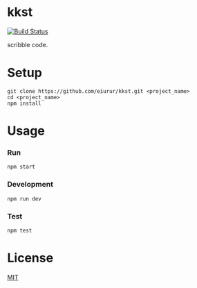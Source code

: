 # kkst

[![Build Status](https://travis-ci.com/eiurur/kkst.svg?branch=master)](https://travis-ci.com/eiurur/kkst)

scribble code.

# Setup

    git clone https://github.com/eiurur/kkst.git <project_name>
    cd <project_name>
    npm install

# Usage

### Run

    npm start

### Development

    npm run dev

### Test

    npm test

# License

[MIT](https://github.com/eiurur/kkst/raw/master/LICENSE)

